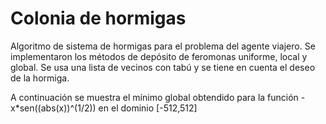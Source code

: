 # Colonia de hormigas
Algoritmo de sistema de hormigas para el problema del agente viajero. 
Se implementaron los métodos de depósito de feromonas uniforme, local y global.
Se usa una lista de vecinos con tabú y se tiene en cuenta el deseo de la hormiga.

A continuación se muestra el mínimo global obtendido para la función -x*sen((abs(x))^(1/2)) en el dominio [-512,512]

